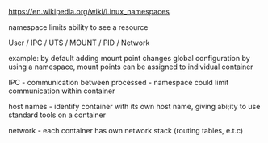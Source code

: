 https://en.wikipedia.org/wiki/Linux_namespaces

namespace limits ability to see a resource

User / IPC / UTS / MOUNT / PID / Network

example: by default adding mount point changes global configuration
by using a namespace, mount points can be assigned to individual container

IPC - communication between processed - namespace could limit communication within container

host names - identify container with  its own host name, giving abi;ity to use standard
tools on a container

network - each container has own network stack (routing tables, e.t.c)

